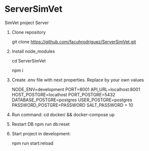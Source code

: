 # ServerSimVet
SimVet project Server

1. Clone repository

      git clone https://github.com/facuhrodriguez/ServerSimVet.git
  
2. Install node_modules

      cd ServerSimVet
      
      npm i
  
3. Create .env file with next properties. Replace by your own values

     NODE_ENV=development
     PORT=8001
     API_URL=localhost:8001
     HOST_POSTGRE=localhost
     PORT_POSTGRE=5432
     DATABASE_POSTGRE=postgres
     USER_POSTGRE=postgres
     PASSWORD_POSTGRE=PASSWORD
     SALT_PASSWORD = 10


4. Run command: cd docker/ && docker-compose up

5. Restart DB
      npm run db:reset
      
6. Start project in development:
  
     npm run start:reload
  
 
